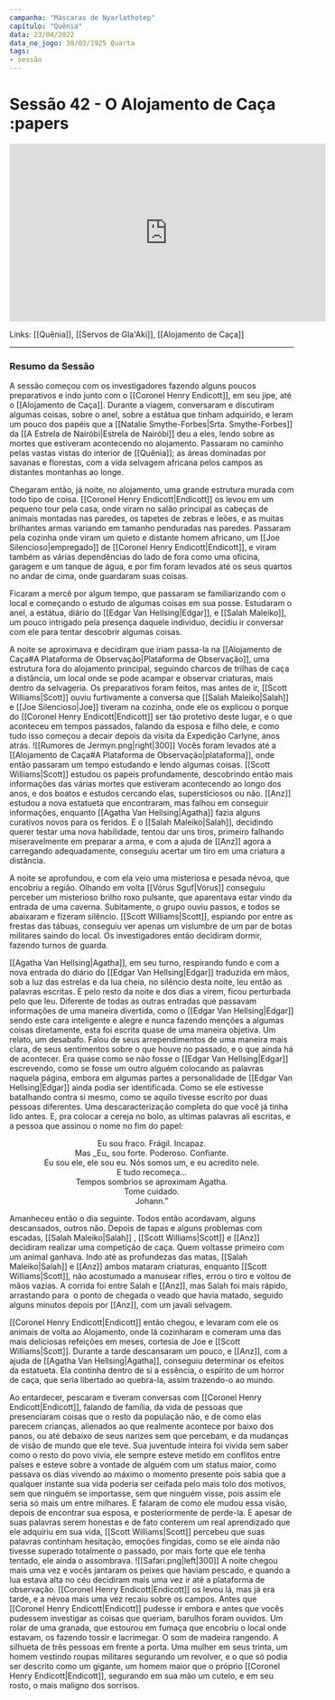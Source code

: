 ```yaml
---
campanha: "Máscaras de Nyarlathotep"
capítulo: "Quênia"
data: 23/04/2022
data_no_jogo: 30/03/1925 Quarta
tags: 
- sessão
---
```

# Sessão 42 - O Alojamento de Caça  :papers

<div align="center"><iframe width="560" height="315" src="https://www.youtube.com/embed/I4OnJTr3npM" title="YouTube video player" frameborder="0" allow="accelerometer; autoplay; clipboard-write; encrypted-media; gyroscope; picture-in-picture" allowfullscreen></iframe></div>

Links: [[Quênia]], [[Servos de Gla'Aki]], [[Alojamento de Caça]]

---
### Resumo da Sessão
A sessão começou com os investigadores fazendo alguns poucos preparativos e indo junto com o [[Coronel Henry Endicott]], em seu jipe, até o [[Alojamento de Caça]]. Durante a viagem, conversaram e discutiram algumas coisas, sobre o anel, sobre a estátua que tinham adquirido, e leram um pouco dos papéis que a [[Natalie Smythe-Forbes|Srta. Smythe-Forbes]] da [[A Estrela de Nairóbi|Estrela de Nairóbi]] deu a eles, lendo sobre as mortes que estiveram acontecendo no alojamento. Passaram no caminho pelas vastas vistas do interior de [[Quênia]]; as áreas dominadas por savanas e florestas, com a vida selvagem africana pelos campos as distantes montanhas ao longe.

Chegaram então, já noite, no alojamento, uma grande estrutura murada com todo tipo de coisa. [[Coronel Henry Endicott|Endicott]] os levou em um pequeno tour pela casa, onde viram no salão principal as cabeças de animais montadas nas paredes, os tapetes de zebras e leões, e as muitas brilhantes armas variando em tamanho penduradas nas paredes. Passaram pela cozinha onde viram um quieto e distante homem africano, um [[Joe Silencioso|empregado]] de [[Coronel Henry Endicott|Endicott]], e viram também as várias dependências do lado de fora como uma oficina, garagem e um tanque de água, e por fim foram levados até os seus quartos no andar de cima, onde guardaram suas coisas.

Ficaram a mercê por algum tempo, que passaram se familiarizando com o local e começando o estudo de algumas coisas em sua posse. Estudaram o anel, a estátua, diário do [[Edgar Van Hellsing|Edgar]], e [[Salah Maleiko]], um pouco intrigado pela presença daquele individuo, decidiu ir conversar com ele para tentar descobrir algumas coisas.

A noite se aproximava e decidiram que iriam passa-la na [[Alojamento de Caça#A Plataforma de Observação|Plataforma de Observação]], uma estrutura fora do alojamento principal, seguindo charcos de trilhas de caça a distância, um local onde se pode acampar e observar criaturas, mais dentro da selvageria. Os preparativos foram feitos, mas antes de ir, [[Scott Williams|Scott]] ouviu furtivamente a conversa que [[Salah Maleiko|Salah]] e [[Joe Silencioso|Joe]] tiveram na cozinha, onde ele os explicou o porque do [[Coronel Henry Endicott|Endicott]] ser tão protetivo deste lugar, e o que aconteceu em tempos passados, falando da esposa e filho dele, e como tudo isso começou a decair depois da visita da Expedição Carlyne, anos atrás.
![[Rumores de Jermyn.png|right|300]]
Vocês foram levados até a [[Alojamento de Caça#A Plataforma de Observação|plataforma]], onde então passaram um tempo estudando e lendo algumas coisas. [[Scott Williams|Scott]] estudou os papeis profundamente, descobrindo então mais informações das várias mortes que estiveram acontecendo ao longo dos anos, e dos boatos e estudos cercando elas, supersticiosos ou não. [[Anz]] estudou a nova estatueta que encontraram, mas falhou em conseguir informações, enquanto [[Agatha Van Hellsing|Agatha]] fazia alguns curativos novos para os feridos. E o [[Salah Maleiko|Salah]], decidindo querer testar uma nova habilidade, tentou dar uns tiros, primeiro falhando miseravelmente em preparar a arma, e com a ajuda de [[Anz]] agora a carregando adequadamente, conseguiu acertar um tiro em uma criatura a distância.

A noite se aprofundou, e com ela veio uma misteriosa e pesada névoa, que encobriu a região. Olhando em volta [[Vórus Sguf|Vórus]] conseguiu perceber um misterioso brilho roxo pulsante, que aparentava estar vindo da entrada de uma caverna. Subitamente, o grupo ouviu passos, e todos se abaixaram e fizeram silêncio. [[Scott Williams|Scott]], espiando por entre as frestas das tábuas, conseguiu ver apenas um vislumbre de um par de botas militares saindo do local. Os investigadores então decidiram dormir, fazendo turnos de guarda.

[[Agatha Van Hellsing|Agatha]], em seu turno, respirando fundo e com a nova entrada do diário do [[Edgar Van Hellsing|Edgar]] traduzida em mãos, sob a luz das estrelas e da lua cheia, no silêncio desta noite, leu então as palavras escritas. E pelo resto da noite e dos dias a virem, ficou perturbada pelo que leu. Diferente de todas as outras entradas que passavam informações de uma maneira divertida, como o [[Edgar Van Hellsing|Edgar]] sendo este cara inteligente e alegre e nunca fazendo menções a algumas coisas diretamente, esta foi escrita quase de uma maneira objetiva. Um relato, um desabafo. Falou de seus arrependimentos de uma maneira mais clara, de seus sentimentos sobre o que houve no passado, e o que ainda há de acontecer. Era quase como se não fosse o [[Edgar Van Hellsing|Edgar]] escrevendo, como se fosse um outro alguém colocando as palavras naquela página, embora em algumas partes a personalidade de [[Edgar Van Hellsing|Edgar]] ainda podia ser identificada. Como se ele estivesse batalhando contra si mesmo, como se aquilo tivesse escrito por duas pessoas diferentes. Uma descaracterização completa do que você já tinha lido antes. E, pra colocar a cereja no bolo, as ultimas palavras ali escritas, e a pessoa que assinou o nome no fim do papel:
<div align="center">Eu sou fraco. Frágil. Incapaz. <br>Mas _Eu_ sou forte. Poderoso. Confiante. <br>Eu sou ele, ele sou eu. Nós somos um, e eu acredito nele. <br>E tudo recomeça… <br>Tempos sombrios se aproximam Agatha. <br>Tome cuidado. <br>Johann.”
</div>

Amanheceu então o dia seguinte. Todos então acordavam, alguns descansados, outros não. Depois de tapas e alguns problemas com escadas, [[Salah Maleiko|Salah]] , [[Scott Williams|Scott]] e [[Anz]] decidiram realizar uma competição de caça. Quem voltasse primeiro com um animal ganhava. Indo até as profundezas das matas, [[Salah Maleiko|Salah]] e [[Anz]] ambos mataram criaturas, enquanto [[Scott Williams|Scott]], não acostumado a manusear rifles, errou o tiro e voltou de mãos vazias. A corrida foi entre Salah e [[Anz]], mas Salah foi mais rápido, arrastando para  o ponto de chegada o veado que havia matado, seguido alguns minutos depois por [[Anz]], com um javali selvagem.

[[Coronel Henry Endicott|Endicott]] então chegou, e levaram com ele os animais de volta ao Alojamento, onde lá cozinharam e comeram uma das mais deliciosas refeições em meses, cortesia de Joe e [[Scott Williams|Scott]]. Durante a tarde descansaram um pouco, e [[Anz]], com a ajuda de [[Agatha Van Hellsing|Agatha]], conseguiu determinar os efeitos da estatueta. Ela continha dentro de si a essência, o espírito de um horror de caça, que seria libertado ao quebra-la, assim trazendo-o ao mundo.

Ao entardecer, pescaram e tiveram conversas com [[Coronel Henry Endicott|Endicott]], falando de família, da vida de pessoas que presenciaram coisas que o resto da população não, e de como elas parecem crianças, alienados ao que realmente acontece por baixo dos panos, ou até debaixo de seus narizes sem que percebam, e da mudanças de visão de mundo que ele teve. Sua juventude inteira foi vivida sem saber como o resto do povo vivia, ele sempre esteve metido em conflitos entre países e esteve sobre a vontade de alguém com um status maior, como passava os dias vivendo ao máximo o momento presente pois sabia que a qualquer instante sua vida poderia ser ceifada pelo mais tolo dos motivos, sem que ninguém se importasse, sem que ninguém visse, pois assim ele seria só mais um entre milhares. E falaram de como ele mudou essa visão, depois de encontrar sua esposa, e posteriormente de perde-la. E apesar de suas palavras serem honestas e de fato conterem um real aprendizado que ele adquiriu em sua vida, [[Scott Williams|Scott]] percebeu que suas palavras continham hesitação, emoções fingidas, como se ele ainda não tivesse superado totalmente o passado, por mais forte que ele tenha tentado, ele ainda o assombrava.
![[Safari.png|left|300]]
A noite chegou mais uma vez e vocês jantaram os peixes que haviam pescado, e quando a lua estava alta no céu decidiram mais uma vez ir até a plataforma de observação. [[Coronel Henry Endicott|Endicott]] os levou lá, mas já era tarde, e a névoa mais uma vez recaiu sobre os campos. Antes que [[Coronel Henry Endicott|Endicott]] pudesse ir embora e antes que vocês pudessem investigar as coisas que queriam, barulhos foram ouvidos. Um rolar de uma granada, que estourou em fumaça que encobriu o local onde estavam, os fazendo tossir e lacrimegar. O som de madeira rangendo. A silhueta de três pessoas em frente a porta. Uma mulher em seus trinta, um homem vestindo roupas militares segurando um revolver, e o que só podia ser descrito como um gigante, um homem maior que o próprio [[Coronel Henry Endicott|Endicott]], segurando em sua mão um cutelo, e em seu rosto, o mais maligno dos sorrisos.